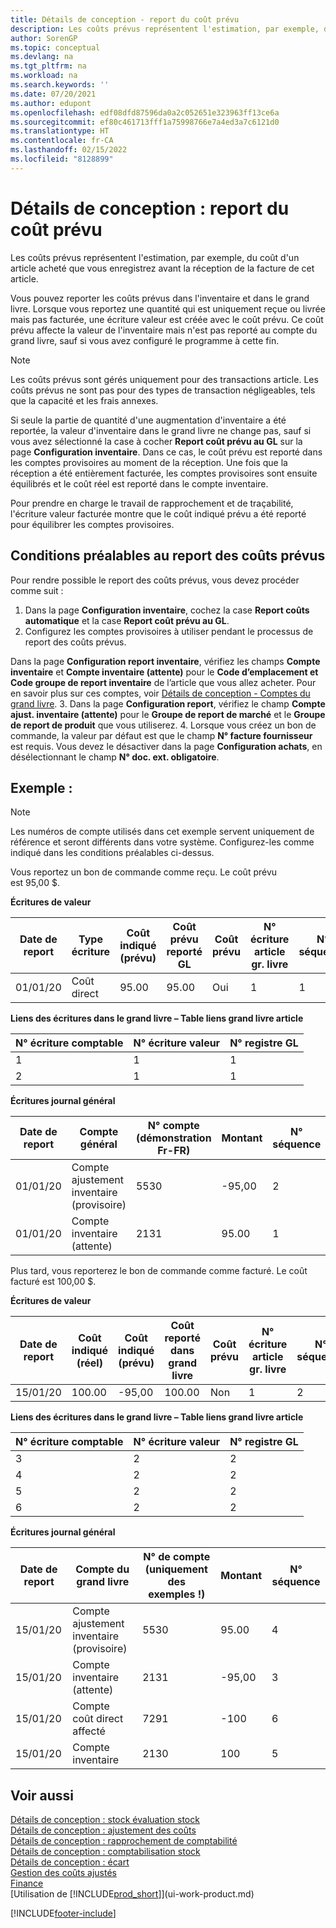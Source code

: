```yaml
---
title: Détails de conception - report du coût prévu
description: Les coûts prévus représentent l'estimation, par exemple, du coût d'un article acheté que vous enregistrez avant la réception de la facture de cet article.
author: SorenGP
ms.topic: conceptual
ms.devlang: na
ms.tgt_pltfrm: na
ms.workload: na
ms.search.keywords: ''
ms.date: 07/20/2021
ms.author: edupont
ms.openlocfilehash: edf08dfd87596da0a2c052651e323963ff13ce6a
ms.sourcegitcommit: ef80c461713fff1a75998766e7a4ed3a7c6121d0
ms.translationtype: HT
ms.contentlocale: fr-CA
ms.lasthandoff: 02/15/2022
ms.locfileid: "8128899"
---
```

# <a name="design-details-expected-cost-posting"></a>Détails de conception : report du coût prévu
Les coûts prévus représentent l'estimation, par exemple, du coût d'un article acheté que vous enregistrez avant la réception de la facture de cet article.  

 Vous pouvez reporter les coûts prévus dans l'inventaire et dans le grand livre. Lorsque vous reportez une quantité qui est uniquement reçue ou livrée mais pas facturée, une écriture valeur est créée avec le coût prévu. Ce coût prévu affecte la valeur de l'inventaire mais n'est pas reporté au compte du grand livre, sauf si vous avez configuré le programme à cette fin.  

> [!NOTE]  
>  Les coûts prévus sont gérés uniquement pour des transactions article. Les coûts prévus ne sont pas pour des types de transaction négligeables, tels que la capacité et les frais annexes.  

 Si seule la partie de quantité d'une augmentation d'inventaire a été reportée, la valeur d'inventaire dans le grand livre ne change pas, sauf si vous avez sélectionné la case à cocher **Report coût prévu au GL** sur la page **Configuration inventaire**. Dans ce cas, le coût prévu est reporté dans les comptes provisoires au moment de la réception. Une fois que la réception a été entièrement facturée, les comptes provisoires sont ensuite équilibrés et le coût réel est reporté dans le compte inventaire.  

 Pour prendre en charge le travail de rapprochement et de traçabilité, l'écriture valeur facturée montre que le coût indiqué prévu a été reporté pour équilibrer les comptes provisoires.  

## <a name="prerequisites-for-posting-expected-costs"></a>Conditions préalables au report des coûts prévus

Pour rendre possible le report des coûts prévus, vous devez procéder comme suit :
1. Dans la page **Configuration inventaire**, cochez la case **Report coûts automatique** et la case **Report coût prévu au GL**.
2. Configurez les comptes provisoires à utiliser pendant le processus de report des coûts prévus.  

  Dans la page **Configuration report inventaire**, vérifiez les champs **Compte inventaire** et **Compte inventaire (attente)** pour le **Code d’emplacement et Code groupe de report inventaire** de l’article que vous allez acheter. Pour en savoir plus sur ces comptes, voir [Détails de conception - Comptes du grand livre](design-details-accounts-in-the-general-ledger.md).
3. Dans la page **Configuration report**, vérifiez le champ **Compte ajust. inventaire (attente)** pour le **Groupe de report de marché** et le **Groupe de report de produit** que vous utiliserez.
4. Lorsque vous créez un bon de commande, la valeur par défaut est que le champ **N° facture fournisseur** est requis. Vous devez le désactiver dans la page **Configuration achats**, en désélectionnant le champ **N° doc. ext. obligatoire**.

## <a name="example"></a>Exemple :  

> [!NOTE]  
> Les numéros de compte utilisés dans cet exemple servent uniquement de référence et seront différents dans votre système. Configurez-les comme indiqué dans les conditions préalables ci-dessus.

Vous reportez un bon de commande comme reçu. Le coût prévu est 95,00 $.  

 **Écritures de valeur**  

|Date de report|Type écriture|Coût indiqué (prévu)|Coût prévu reporté GL|Coût prévu|N° écriture article gr. livre|N° séquence |  
|------------------|----------------|------------------------------|----------------------------------|-------------------|---------------------------|---------------|  
|01/01/20|Coût direct|95.00|95.00|Oui|1|1|  

 **Liens des écritures dans le grand livre – Table liens grand livre article**  

|N° écriture comptable|N° écriture valeur|N° registre GL|  
|--------------------|---------------------|-----------------------|  
|1|1|1|  
|2|1|1|  

 **Écritures journal général**  

|Date de report|Compte général|N° compte (démonstration Fr-FR)|Montant|N° séquence |  
|------------------|------------------|---------------------------------|------------|---------------|  
|01/01/20|Compte ajustement inventaire (provisoire)|5530|-95,00|2|  
|01/01/20|Compte inventaire (attente)|2131|95.00|1|  

 Plus tard, vous reporterez le bon de commande comme facturé. Le coût facturé est 100,00 $.  

 **Écritures de valeur**  

|Date de report|Coût indiqué (réel)|Coût indiqué (prévu)|Coût reporté dans grand livre|Coût prévu|N° écriture article gr. livre|N° séquence |  
|------------------|----------------------------|------------------------------|-------------------------|-------------------|---------------------------|---------------|  
|15/01/20|100.00|-95,00|100.00|Non|1|2|  

 **Liens des écritures dans le grand livre – Table liens grand livre article**  

|N° écriture comptable|N° écriture valeur|N° registre GL|  
|--------------------|---------------------|-----------------------|  
|3|2|2|  
|4|2|2|  
|5|2|2|  
|6|2|2|  

 **Écritures journal général**  

|Date de report|Compte du grand livre|N° de compte (uniquement des exemples !)|Montant|N° séquence |  
|------------------|------------------|---------------------------------|------------|---------------|  
|15/01/20|Compte ajustement inventaire (provisoire)|5530|95.00|4|  
|15/01/20|Compte inventaire (attente)|2131|-95,00|3|  
|15/01/20|Compte coût direct affecté|7291|-100|6|  
|15/01/20|Compte inventaire|2130|100|5|  

## <a name="see-also"></a>Voir aussi
 [Détails de conception : stock évaluation stock](design-details-inventory-costing.md)   
 [Détails de conception : ajustement des coûts](design-details-cost-adjustment.md)   
 [Détails de conception : rapprochement de comptabilité](design-details-reconciliation-with-the-general-ledger.md)   
 [Détails de conception : comptabilisation stock](design-details-inventory-posting.md)   
 [Détails de conception : écart](design-details-variance.md)  
 [Gestion des coûts ajustés](finance-manage-inventory-costs.md)  
 [Finance](finance.md)  
 [Utilisation de [!INCLUDE[prod_short](includes/prod_short.md)]](ui-work-product.md)


[!INCLUDE[footer-include](includes/footer-banner.md)]
